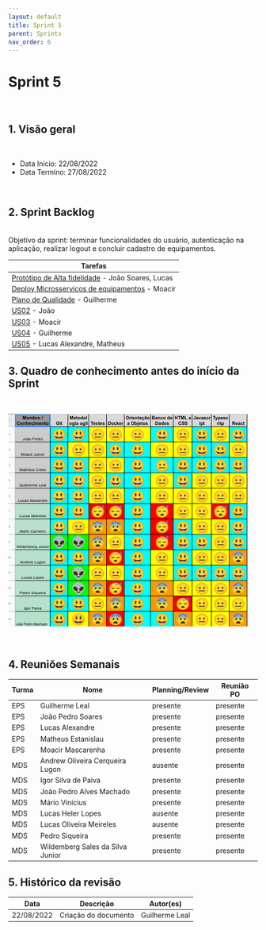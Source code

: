 ```yaml
---
layout: default
title: Sprint 5 
parent: Sprints
nav_order: 6
---
```

# Sprint 5 

<br>

## 1. Visão geral

<br>

- Data Inicio: 22/08/2022
- Data Termino: 27/08/2022

<br>

## 2. Sprint Backlog

<br>
Objetivo da sprint: terminar funcionalidades do usuário, autenticação na aplicação, realizar logout e concluir cadastro de equipamentos.

|Tarefas|
|--------|
|[Protótipo de Alta fidelidade](https://github.com/fga-eps-mds/2022-1-Alectrion-DOC/issues/123) -  João Soares, Lucas|
|[Deploy Microsserviços de equipamentos](https://github.com/fga-eps-mds/2022-1-Alectrion-DOC/issues/129) -  Moacir|
|[Plano de Qualidade](https://github.com/fga-eps-mds/2022-1-Alectrion-DOC/issues/125) - Guilherme|
|[US02](https://github.com/fga-eps-mds/2022-1-Alectrion-DOC/issues/61) - João|
|[US03](https://github.com/fga-eps-mds/2022-1-Alectrion-DOC/issues/64) -  Moacir|
|[US04](https://github.com/fga-eps-mds/2022-1-Alectrion-DOC/issues/65) - Guilherme|
|[US05](https://github.com/fga-eps-mds/2022-1-Alectrion-DOC/issues/76) -  Lucas Alexandre, Matheus|

## 3. Quadro de conhecimento antes do início da Sprint

<br>

![Quadro de conhecimento Semana ](./assets/quadro3.png)

<br>

## 4. Reuniões Semanais

|Turma|Nome|Planning/Review|Reunião PO|
|--|--|--|--|
|EPS|Guilherme Leal|presente|presente|
|EPS|João Pedro Soares|presente|presente|
|EPS|Lucas Alexandre|presente|presente|
|EPS|Matheus Estanislau|presente|presente|
|EPS|Moacir Mascarenha|presente|presente|
|MDS|Andrew Oliveira Cerqueira Lugon|ausente|presente|
|MDS|Igor Silva de Paiva|presente|presente|
|MDS|João Pedro Alves Machado|presente|presente|
|MDS|Mário Vinícius|presente|presente|
|MDS|Lucas Heler Lopes|ausente|presente|
|MDS|Lucas Oliveira Meireles|ausente|presente|
|MDS|Pedro Siqueira|presente|presente|
|MDS|Wildemberg Sales da Silva Junior|presente|presente|

## 5. Histórico da revisão

|**Data**|**Descrição**|**Autor(es)**|
|--------|-------------|-------------|
|22/08/2022|Criação do documento| Guilherme Leal |


